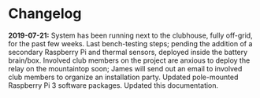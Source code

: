 # Changelog

**2019-07-21:** System has been running next to the clubhouse, fully off-grid, for the past few weeks. Last bench-testing steps; pending the addition of a secondary Raspberry Pi and thermal sensors, deployed inside the battery brain/box. Involved club members on the project are anxious to deploy the relay on the mountaintop soon; James will send out an email to involved club members to organize an installation party. Updated pole-mounted Raspberry Pi 3 software packages. Updated this documentation.